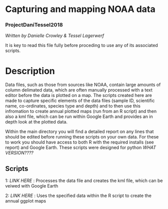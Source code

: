 # Capturing and mapping NOAA data
### ProjectDaniTessel2018
*Written by Danielle Crowley & Tessel Lagerwerf*

It is key to read this file fully before proceding to use any of its associated scripts.

# Description
Data files, such as those from sources like NOAA, contain large amounts of column delimated data, which are often manually processed with a text editor before the data is plotted on a map. The scripts created here are made to capture specific elements of the data files (sample ID, scientific name, co-ordinates, species type and depth) and to then use this infromation to create annual plotted maps (run from an R script) and then also a kml file, which can be run within Google Earth and provides an in depth look at the plotted data. 

Within the main directory you will find a detailed report on any lines that should be edited before running these scripts on your own data. For these to work you should have access to both R with the required installs (see report) and Google Earth. These scripts were designed for python *WHAT VERSION????*

## Scripts

1: *LINK HERE*  : Processes the data file and creates the kml file, which can be veiwed with Google Earth

2: *LINK HERE*  : Uses the specified data within the R script to create the annual ggplot maps
